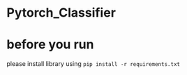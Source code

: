 # Pytorch_Classifier

# before you run
please install library using `pip install -r requirements.txt`
